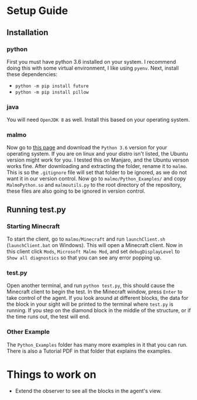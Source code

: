 # Setup Guide

## Installation

### python

First you must have python 3.6 installed on your system. I recommend doing this with some virtual environment, I like using `pyenv`. Next, install these dependencies:

* `python -m pip install future`
* `python -m pip install pillow`

### java

You will need `OpenJDK 8` as well. Install this based on your operating system. 

### malmo

Now go to [this page](https://github.com/microsoft/malmo/releases/tag/0.37.0) and download the `Python 3.6` version for your operating system. If you are on linux and your distro isn't listed, the Ubuntu version might work for you. I tested this on Manjaro, and the Ubuntu verson works fine. After downloading and extracting the folder, rename it to `malmo`. This is so the `.gitignore` file will set that folder to be ignored, as we do not want it in our version control. Now go to `malmo/Python_Examples/` and copy `MalmoPython.so` and `malmoutils.py` to the root directory of the repository, these files are also going to be ignored in version control.

## Running test.py

### Starting Minecraft

To start the client, go to `malmo/Minecraft` and run `launchClient.sh` (`launchClient.bat` on Windows). This will open a Minecraft client. Now in this client click `Mods`, `Microsoft Malmo Mod`, and set `debugDisplayLevel` to `Show all diagnostics` so that you can see any error popping up.

### test.py

Open another terminal, and run `python test.py`, this should cause the Minecraft client to begin the test. In the Minecraft window, press `Enter` to take control of the agent. If you look around at different blocks, the data for the block in your sight will be printed to the terminal where `test.py` is running. If you step on the diamond block in the middle of the structure, or if the time runs out, the test will end.

### Other Example

The `Python_Examples` folder has many more examples in it that you can run. There is also a Tutorial PDF in that folder that explains the examples.

# Things to work on

* Extend the observer to see all the blocks in the agent's view.
